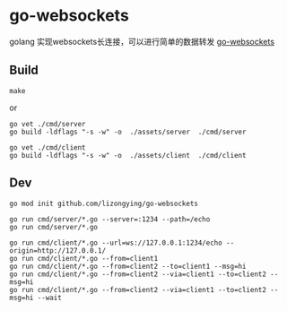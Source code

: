 # go-websockets

golang 实现websockets长连接，可以进行简单的数据转发
[go-websockets](https://github.com/voiladata/go-websockets)

## Build

```shell
make
```

or

```shell
go vet ./cmd/server
go build -ldflags "-s -w" -o  ./assets/server  ./cmd/server

go vet ./cmd/client
go build -ldflags "-s -w" -o  ./assets/client  ./cmd/client
```

## Dev

```shell
go mod init github.com/lizongying/go-websockets
```

```shell
go run cmd/server/*.go --server=:1234 --path=/echo
go run cmd/server/*.go
```

```shell
go run cmd/client/*.go --url=ws://127.0.0.1:1234/echo --origin=http://127.0.0.1/
go run cmd/client/*.go --from=client1
go run cmd/client/*.go --from=client2 --to=client1 --msg=hi
go run cmd/client/*.go --from=client2 --via=client1 --to=client2 --msg=hi
go run cmd/client/*.go --from=client2 --via=client1 --to=client2 --msg=hi --wait
```
